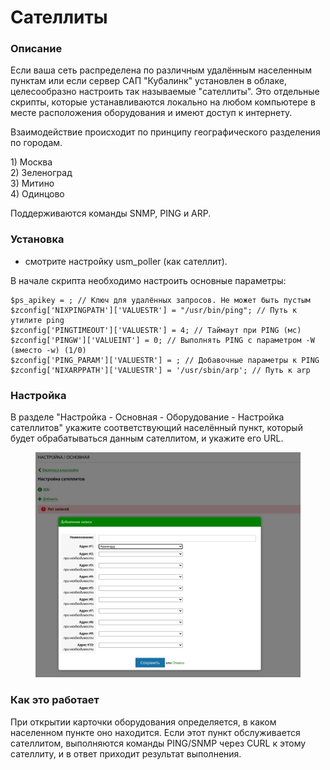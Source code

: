 # Сателлиты

### Описание

Если ваша сеть распределена по различным удалённым населенным пунктам или если сервер САП "Кубалинк" установлен в облаке, целесообразно настроить так называемые "сателлиты". Это отдельные скрипты, которые устанавливаются локально на любом компьютере в месте расположения оборудования и имеют доступ к интернету.

Взаимодействие происходит по принципу географического разделения по городам.

1\) Москва\
2\) Зеленоград\
3\) Митино\
4\) Одинцово

&#x20;Поддерживаются команды SNMP, PING и ARP.

### Установка

* смотрите настройку usm\_poller (как сателлит).

&#x20;В начале скрипта необходимо настроить основные параметры:

```
$ps_apikey = ; // Ключ для удалённых запросов. Не может быть пустым
$zconfig['NIXPINGPATH']['VALUESTR'] = "/usr/bin/ping"; // Путь к утилите ping
$zconfig['PINGTIMEOUT']['VALUESTR'] = 4; // Таймаут при PING (мс)
$zconfig['PINGW']['VALUEINT'] = 0; // Выполнять PING с параметром -W (вместо -w) (1/0)
$zconfig['PING_PARAM']['VALUESTR'] = ; // Добавочные параметры к PING
$zconfig['NIXARPPATH']['VALUESTR'] = '/usr/sbin/arp'; // Путь к arp
```

### Настройка

В разделе "Настройка - Основная - Оборудование - Настройка сателлитов" укажите соответствующий населённый пункт, который будет обрабатываться данным сателлитом, и укажите его URL.

<figure><img src="../../.gitbook/assets/image (4).png" alt=""><figcaption></figcaption></figure>

### Как это работает

При открытии карточки оборудования определяется, в каком населенном пункте оно находится. Если этот пункт обслуживается сателлитом, выполняются команды PING/SNMP через CURL к этому сателлиту, и в ответ приходит результат выполнения.
